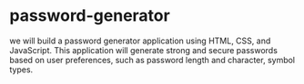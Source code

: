 # password-generator
we will build a password generator application using HTML, CSS, and JavaScript. This application will generate strong and secure passwords based on user preferences, such as password length and character, symbol types.
